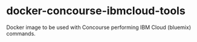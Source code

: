 # docker-concourse-ibmcloud-tools
Docker image to be used with Concourse performing IBM Cloud (bluemix) commands.

